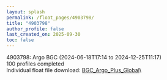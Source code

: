 ```yaml
---
layout: splash
permalink: /float_pages/4903798/
title: "4903798"
author_profile: false
last_created_on: 2025-09-30
toc: false
---
```

 
4903798: Argo BGC (2024-06-18T17:14 to 2024-12-25T11:17)\
100 profiles completed\
Individual float file download: [BGC_Argo_Plus_Global](https://ftp.soest.hawaii.edu/bgc_argo_plus/Individual_Floats/outliers_removed/4903798_Sprof_processed.nc)\
